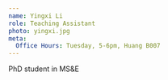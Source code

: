 ```yaml
---
name: Yingxi Li
role: Teaching Assistant
photo: yingxi.jpg
meta:
  Office Hours: Tuesday, 5-6pm, Huang B007
---
```


PhD student in MS&E